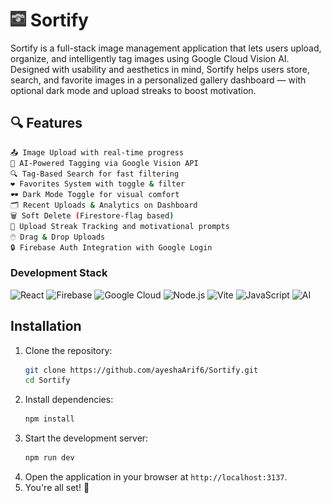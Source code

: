 # <img src="./public/dark_logo.png" alt="Sortify" width="25">  Sortify
Sortify is a full-stack image management application that lets users upload, organize, and intelligently tag images using Google Cloud Vision AI. Designed with usability and aesthetics in mind, Sortify helps users store, search, and favorite images in a personalized gallery dashboard — with optional dark mode and upload streaks to boost motivation.



## 🔍 Features


```bash
📤 Image Upload with real-time progress
🧠 AI-Powered Tagging via Google Vision API
🔍 Tag-Based Search for fast filtering
❤️ Favorites System with toggle & filter
🕶️ Dark Mode Toggle for visual comfort
🗂️ Recent Uploads & Analytics on Dashboard
🗑️ Soft Delete (Firestore-flag based)
🎯 Upload Streak Tracking and motivational prompts
🖱️ Drag & Drop Uploads
🔒 Firebase Auth Integration with Google Login
```


### Development Stack

![React](https://img.shields.io/badge/react-%2320232a.svg?style=for-the-badge&logo=react&logoColor=%2361DAFB) ![Firebase](https://img.shields.io/badge/firebase-%23039BE5.svg?style=for-the-badge&logo=firebase) ![Google Cloud](https://img.shields.io/badge/google_cloud-%234285F4.svg?style=for-the-badge&logo=google-cloud&logoColor=white) ![Node.js](https://img.shields.io/badge/node.js-339933?style=for-the-badge&logo=nodedotjs&logoColor=white) ![Vite](https://img.shields.io/badge/vite-%23007ACC.svg?style=for-the-badge&logo=vite&logoColor=white) ![JavaScript](https://img.shields.io/badge/javascript-%23F7DF1E.svg?style=for-the-badge&logo=javascript&logoColor=black) ![AI](https://img.shields.io/badge/AI-black?style=for-the-badge&logo=ai&logoColor=white)




## Installation

1. Clone the repository:
    ```bash
    git clone https://github.com/ayeshaArif6/Sortify.git
    cd Sortify
    ```
2. Install dependencies:
    ```bash
    npm install
    ```
4. Start the development server:
    ```bash
    npm run dev
    ```
5. Open the application in your browser at `http://localhost:3137`.
6. You're all set! 🎉

